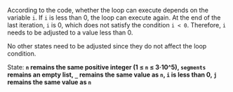 According to the code, whether the loop can execute depends on the variable `i`. If `i` is less than 0, the loop can execute again. At the end of the last iteration, `i` is 0, which does not satisfy the condition `i < 0`. Therefore, `i` needs to be adjusted to a value less than 0.

No other states need to be adjusted since they do not affect the loop condition.

State: **`n` remains the same positive integer (1 ≤ `n` ≤ 3·10^5), `segments` remains an empty list, `_` remains the same value as `n`, `i` is less than 0, `j` remains the same value as `n`**